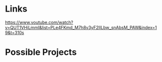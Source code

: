 # Links

https://www.youtube.com/watch?v=QUT1VHiLmmI&list=PLe4FKmd_M7h8v3yF2IILbw_snAbsM_PAW&index=19&t=310s

# Possible Projects


